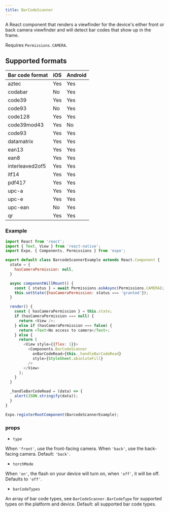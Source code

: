 ```yaml
---
title: BarCodeScanner
---
```


A React component that renders a viewfinder for the device's either front or back camera viewfinder and will detect bar codes that show up in the frame.

Requires `Permissions.CAMERA`.

## Supported formats

| Bar code format | iOS | Android |
| --------------- | --- | ------- |
| aztec           | Yes | Yes     |
| codabar         | No  | Yes     |
| code39          | Yes | Yes     |
| code93          | No  | Yes     |
| code128         | Yes | Yes     |
| code39mod43     | Yes | No      |
| code93          | Yes | Yes     |
| datamatrix      | Yes | Yes     |
| ean13           | Yes | Yes     |
| ean8            | Yes | Yes     |
| interleaved2of5 | Yes | Yes     |
| itf14           | Yes | Yes     |
| pdf417          | Yes | Yes     |
| upc-a           | Yes | Yes     |
| upc-e           | Yes | Yes     |
| upc-ean         | No  | Yes     |
| qr              | Yes | Yes     |

### Example

```javascript
import React from 'react';
import { Text, View } from 'react-native';
import Expo, { Components, Permissions } from 'expo';

export default class BarcodeScannerExample extends React.Component {
  state = {
    hasCameraPermission: null,
  }

  async componentWillMount() {
    const { status } = await Permissions.askAsync(Permissions.CAMERA);
    this.setState({hasCameraPermission: status === 'granted'});
  }

  render() {
    const { hasCameraPermission } = this.state;
    if (hasCameraPermission === null) {
      return <View />;
    } else if (hasCameraPermission === false) {
      return <Text>No access to camera</Text>;
    } else {
      return (
        <View style={{flex: 1}}>
          <Components.BarCodeScanner
            onBarCodeRead={this._handleBarCodeRead}
            style={StyleSheet.absoluteFill}
          />
        </View>
      );
    }
  }

  _handleBarCodeRead = (data) => {
    alert(JSON.stringify(data));
  }
}

Expo.registerRootComponent(BarcodeScannerExample);
```

### props

- `type`

When `'front'`, use the front-facing camera. When `'back'`, use the back-facing camera. Default: `'back'`.

- `torchMode`

When `'on'`, the flash on your device will turn on, when `'off'`, it will be off. Defaults to `'off'`.

- `barCodeTypes`

An array of bar code types, see `BarCodeScanner.BarCodeType` for supported types on the platform and device. Default: all supported bar code types.

